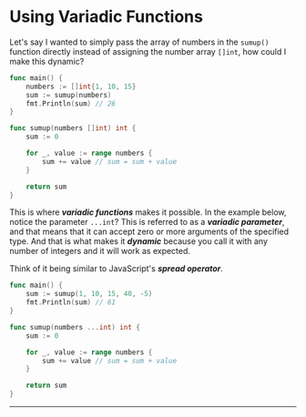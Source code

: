 # Using Variadic Functions

Let's say I wanted to simply pass the array of numbers in the `sumup()` function directly instead of assigning the number array `[]int`, how could I make this dynamic?

```go
func main() {
	numbers := []int{1, 10, 15}
	sum := sumup(numbers)
	fmt.Println(sum) // 26
}

func sumup(numbers []int) int {
	sum := 0

	for _, value := range numbers {
		sum += value // sum = sum + value
	}

	return sum
}
```

This is where **_variadic functions_** makes it possible. In the example below, notice the parameter `...int`? This is referred to as a **_variadic parameter_**, and that means that it can accept zero or more arguments of the specified type. And that is what makes it **_dynamic_** because you call it with any number of integers and it will work as expected.

Think of it being similar to JavaScript's **_spread operator_**.

```go
func main() {
	sum := sumup(1, 10, 15, 40, -5)
	fmt.Println(sum) // 61
}

func sumup(numbers ...int) int {
	sum := 0

	for _, value := range numbers {
		sum += value // sum = sum + value
	}

	return sum
}
```

---
